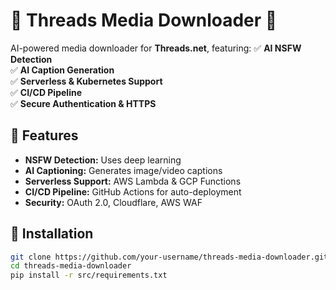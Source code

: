 # 🧵 Threads Media Downloader 🚀

AI-powered media downloader for **Threads.net**, featuring:
✅ **AI NSFW Detection**  
✅ **AI Caption Generation**  
✅ **Serverless & Kubernetes Support**  
✅ **CI/CD Pipeline**  
✅ **Secure Authentication & HTTPS**  

## 📜 Features
- **NSFW Detection:** Uses deep learning  
- **AI Captioning:** Generates image/video captions  
- **Serverless Support:** AWS Lambda & GCP Functions  
- **CI/CD Pipeline:** GitHub Actions for auto-deployment  
- **Security:** OAuth 2.0, Cloudflare, AWS WAF  

## 🚀 Installation
```bash
git clone https://github.com/your-username/threads-media-downloader.git
cd threads-media-downloader
pip install -r src/requirements.txt
